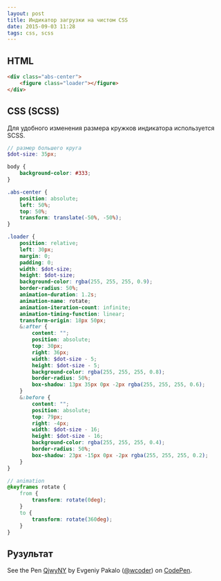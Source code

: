 ```yaml
---
layout: post
title: Индикатор загрузки на чистом CSS
date: 2015-09-03 11:28
tags: css, scss
---
```


## HTML

``` html
<div class="abs-center">
    <figure class="loader"></figure>
</div>
```

## CSS (SCSS)
Для удобного изменения размера кружков индикатора используется SCSS.

``` scss
// размер большего круга
$dot-size: 35px;

body {
	background-color: #333;
}

.abs-center {
	position: absolute;
	left: 50%;
	top: 50%;
	transform: translate(-50%, -50%);
}

.loader {
	position: relative;
	left: 30px;
	margin: 0;
	padding: 0;
	width: $dot-size;
	height: $dot-size;
	background-color: rgba(255, 255, 255, 0.9);
	border-radius: 50%;
	animation-duration: 1.2s;
	animation-name: rotate;
	animation-iteration-count: infinite;
	animation-timing-function: linear;
	transform-origin: 18px 50px;
	&:after {
		content: "";
		position: absolute;
		top: 30px;
		right: 36px;
		width: $dot-size - 5;
		height: $dot-size - 5;
		background-color: rgba(255, 255, 255, 0.8);
		border-radius: 50%;
		box-shadow: 13px 35px 0px -2px rgba(255, 255, 255, 0.6);
	}
	&:before {
		content: "";
		position: absolute;
		top: 79px;
		right: -4px;
		width: $dot-size - 16;
		height: $dot-size - 16;
		background-color: rgba(255, 255, 255, 0.4);
		border-radius: 50%;
		box-shadow: 23px -15px 0px -2px rgba(255, 255, 255, 0.2);
	}
}

// animation
@keyframes rotate {
	from {
		transform: rotate(0deg);
	}
	to {
		transform: rotate(360deg);
	}
}
```

## Рузультат

<p data-height="268" data-theme-id="18502" data-slug-hash="QjwyNY" data-default-tab="result" data-user="wcoder" class='codepen'>See the Pen <a href='http://codepen.io/wcoder/pen/QjwyNY/'>QjwyNY</a> by Evgeniy Pakalo (<a href='http://codepen.io/wcoder'>@wcoder</a>) on <a href='http://codepen.io'>CodePen</a>.</p>
<script async src="//assets.codepen.io/assets/embed/ei.js"></script>
